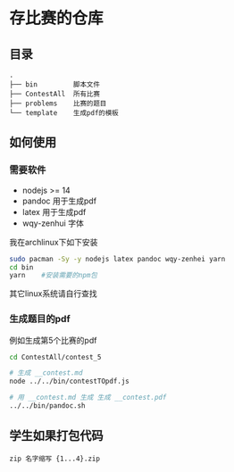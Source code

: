 # 存比赛的仓库

## 目录

```plaintext
.
├── bin         脚本文件
├── ContestAll  所有比赛
├── problems    比赛的题目
└── template    生成pdf的模板
```

## 如何使用

### 需要软件

 - nodejs >= 14
 - pandoc 用于生成pdf
 - latex 用于生成pdf
 - wqy-zenhui 字体

我在archlinux下如下安装

```sh
sudo pacman -Sy -y nodejs latex pandoc wqy-zenhei yarn
cd bin
yarn    #安装需要的npm包
```

其它linux系统请自行查找

### 生成题目的pdf

例如生成第5个比赛的pdf

```sh
cd ContestAll/contest_5

# 生成 __contest.md
node ../../bin/contestTOpdf.js

# 用 __contest.md 生成 生成 __contest.pdf
../../bin/pandoc.sh
```

## 学生如果打包代码

```
zip 名字缩写 {1...4}.zip
```
